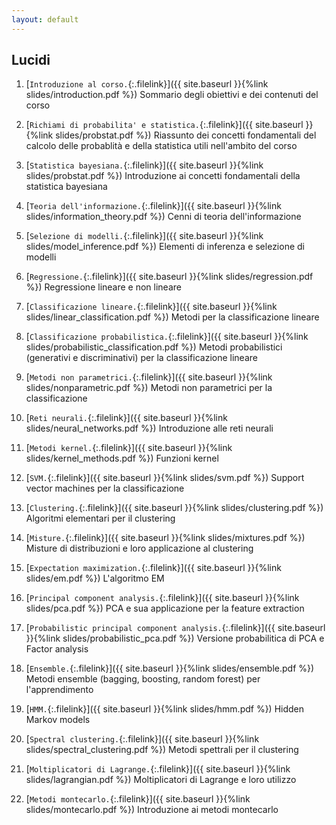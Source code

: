 ```yaml
---
layout: default
---
```


## Lucidi

1. [`Introduzione al corso.`{:.filelink}]({{ site.baseurl }}{%link slides/introduction.pdf %}) Sommario degli obiettivi e dei contenuti del corso

1. [`Richiami di probabilita' e statistica.`{:.filelink}]({{ site.baseurl }}{%link slides/probstat.pdf %}) Riassunto dei concetti fondamentali del calcolo delle probablità e della statistica utili nell'ambito del corso

1. [`Statistica bayesiana.`{:.filelink}]({{ site.baseurl }}{%link slides/probstat.pdf %}) Introduzione ai concetti fondamentali della statistica bayesiana

1. [`Teoria dell'informazione.`{:.filelink}]({{ site.baseurl }}{%link slides/information_theory.pdf %}) Cenni di teoria dell'informazione

1. [`Selezione di modelli.`{:.filelink}]({{ site.baseurl }}{%link slides/model_inference.pdf %}) Elementi di inferenza e selezione di modelli

1. [`Regressione.`{:.filelink}]({{ site.baseurl }}{%link slides/regression.pdf %}) Regressione lineare e non lineare

1. [`Classificazione lineare.`{:.filelink}]({{ site.baseurl }}{%link slides/linear_classification.pdf %}) Metodi per la classificazione lineare

1. [`Classificazione probabilistica.`{:.filelink}]({{ site.baseurl }}{%link slides/probabilistic_classification.pdf %}) Metodi probabilistici (generativi e discriminativi) per la classificazione lineare

1. [`Metodi non parametrici.`{:.filelink}]({{ site.baseurl }}{%link slides/nonparametric.pdf %}) Metodi non parametrici per la classificazione

1. [`Reti neurali.`{:.filelink}]({{ site.baseurl }}{%link slides/neural_networks.pdf %}) Introduzione alle reti neurali

1. [`Metodi kernel.`{:.filelink}]({{ site.baseurl }}{%link slides/kernel_methods.pdf %}) Funzioni kernel

1. [`SVM.`{:.filelink}]({{ site.baseurl }}{%link slides/svm.pdf %}) Support vector machines per la classificazione

1. [`Clustering.`{:.filelink}]({{ site.baseurl }}{%link slides/clustering.pdf %}) Algoritmi elementari per il clustering

1. [`Misture.`{:.filelink}]({{ site.baseurl }}{%link slides/mixtures.pdf %}) Misture di distribuzioni e loro applicazione al clustering

1. [`Expectation maximization.`{:.filelink}]({{ site.baseurl }}{%link slides/em.pdf %}) L'algoritmo EM

1. [`Principal component analysis.`{:.filelink}]({{ site.baseurl }}{%link slides/pca.pdf %}) PCA e sua applicazione per la feature extraction

1. [`Probabilistic principal component analysis.`{:.filelink}]({{ site.baseurl }}{%link slides/probabilistic_pca.pdf %}) Versione probabilitica di PCA e Factor analysis

1. [`Ensemble.`{:.filelink}]({{ site.baseurl }}{%link slides/ensemble.pdf %}) Metodi ensemble (bagging, boosting, random forest) per l'apprendimento

1. [`HMM.`{:.filelink}]({{ site.baseurl }}{%link slides/hmm.pdf %}) Hidden Markov models

1. [`Spectral clustering.`{:.filelink}]({{ site.baseurl }}{%link slides/spectral_clustering.pdf %}) Metodi spettrali per il clustering

1. [`Moltiplicatori di Lagrange.`{:.filelink}]({{ site.baseurl }}{%link slides/lagrangian.pdf %}) Moltiplicatori di Lagrange e loro utilizzo

1. [`Metodi montecarlo.`{:.filelink}]({{ site.baseurl }}{%link slides/montecarlo.pdf %}) Introduzione ai metodi montecarlo





